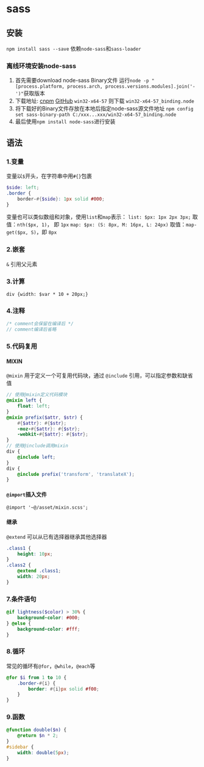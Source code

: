 # sass

## 安装

`npm install sass --save`
依赖`node-sass`和`sass-loader`

### 离线环境安装node-sass

1. 首先需要download node-sass Binary文件
    运行`node -p "[process.platform, process.arch, process.versions.modules].join('-')"`获取版本
2. 下载地址: [cnpm](https://npm.taobao.org/mirrors/node-sass) [GitHub](https://github.com/sass/node-sass/releases)
`win32-x64-57` 则下载 `win32-x64-57_binding.node`
3. 将下载好的Binary文件存放在本地后指定node-sass源文件地址
`npm config set sass-binary-path C:/xxx...xxx/win32-x64-57_binding.node`
4. 最后使用`npm install node-sass`进行安装

## 语法

### 1.变量

变量以`$`开头，在字符串中用`#{}`包裹

```scss
$side: left;
.border {
    border-#{$side}: 1px solid #000;
}
```

变量也可以类似数组和对象，使用`list`和`map`表示：
`list: $px: 1px 2px 3px;` 取值：`nth($px, 1)`， 即 `1px`
`map: $px: (S: 8px, M: 16px, L: 24px)` 取值：`map-get($px, S)`，即 `8px`

### 2.嵌套

`&` 引用父元素

### 3.计算

`div {width: $var * 10 + 20px;}`

### 4.注释

```scss
/* comment会保留在编译后 */
// comment编译后省略
```

### 5.代码复用

#### MIXIN

`@mixin` 用于定义一个可复用代码块，通过 `@include` 引用，可以指定参数和缺省值

```scss
// 使用@mixin定义代码模块
@mixin left {
    float: left;
}
@mixin prefix($attr, $str) {
    #{$attr}: #{$str};
    -moz-#{$attr}: #{$str};
    -webkit-#{$attr}: #{$str};
}
// 使用@include调用mixin
div {
    @include left;
}
div {
    @include prefix('transform', 'translateX');
}
```

#### `@import`插入文件

`@import '~@/asset/mixin.scss';`

#### 继承

`@extend` 可以从已有选择器继承其他选择器

```scss
.class1 {
    height: 10px;
}
.class2 {
    @extend .class1;
    width: 20px;
}
```

### 7.条件语句

```scss
@if lightness($color) > 30% {
    background-color: #000;
} @else {
    background-color: #fff;
}
```

### 8.循环

常见的循环有`@for`，`@while`，`@each`等

```scss
@for $i from 1 to 10 {
    .border-#{i} {
        border: #{i}px solid #f00;
    }
}
```

### 9.函数

```scss
@function double($n) {
    @return $n * 2;
}
#sidebar {
    width: double(5px);
}
```

